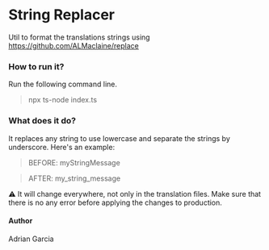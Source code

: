 # String Replacer

Util to format the translations strings using https://github.com/ALMaclaine/replace

### How to run it?

Run the following command line.
>npx ts-node index.ts

### What does it do?
It replaces any string to use lowercase and separate the strings by underscore. Here's an example:
>BEFORE: myStringMessage

>AFTER: my_string_message

⚠️ It will change everywhere, not only in the translation files. Make sure that there is no any error before applying the changes to production. 

#### Author
Adrian Garcia
